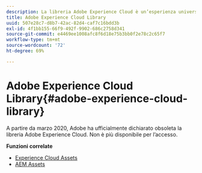 ```yaml
---
description: La libreria Adobe Experience Cloud è un’esperienza universale e centralizzata per memorizzare, trovare e selezionare risorse nelle soluzioni Adobe Experience Cloud.
title: Adobe Experience Cloud Library
uuid: 507e28c7-d8b7-42ac-82d4-caf7c16bdd3b
exl-id: 4f1bb155-66f9-492f-9902-686c2758d341
source-git-commit: e4469ee1008afc8f6d18e75b3bb0f2e78c2c65f7
workflow-type: tm+mt
source-wordcount: '72'
ht-degree: 69%

---
```


# Adobe Experience Cloud Library{#adobe-experience-cloud-library}

A partire da marzo 2020, Adobe ha ufficialmente dichiarato obsoleta la libreria Adobe Experience Cloud. Non è più disponibile per l’accesso.

**Funzioni correlate**

* [Experience Cloud Assets](https://docs.adobe.com/content/help/en/core-services/interface/assets/experience-cloud-assets.html)
* [AEM Assets](https://docs.adobe.com/content/help/it-IT/experience-manager-cloud-service/assets/home.html)
